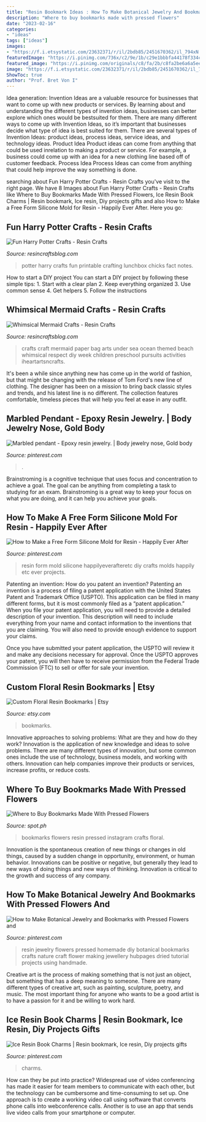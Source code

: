 ```yaml
---
title: "Resin Bookmark Ideas : How To Make Botanical Jewelry And Bookmarks With Pressed Flowers And"
description: "Where to buy bookmarks made with pressed flowers"
date: "2023-02-16"
categories:
- "ideas"
tags: ["ideas"]
images:
- "https://f.i.etsystatic.com/23632371/r/il/2bdb85/2451670362/il_794xN.2451670362_heum.jpg"
featuredImage: "https://i.pinimg.com/736x/c2/9e/1b/c29e1bbbfa44178f334c5a41fff12f8f.jpg"
featured_image: "https://i.pinimg.com/originals/c8/fa/2b/c8fa2be6a6a5eec1bb5c1def925af5a9.jpg"
image: "https://f.i.etsystatic.com/23632371/r/il/2bdb85/2451670362/il_794xN.2451670362_heum.jpg"
ShowToc: true
author: "Prof. Bret Von I"
---
```



Idea generation:
Invention Ideas are a valuable resource for businesses that want to come up with new products or services. By learning about and understanding the different types of invention ideas, businesses can better explore which ones would be bestsuited for them. There are many different ways to come up with Invention Ideas, so it’s important that businesses decide what type of idea is best suited for them.
There are several types of Invention Ideas: product ideas, process ideas, service ideas, and technology ideas. Product Idea 
Product ideas can come from anything that could be used inrelation to making a product or service. For example, a business could come up with an idea for a new clothing line based off of customer feedback. Process Idea 
Process Ideas can come from anything that could help improve the way something is done.

	

		
searching about Fun Harry Potter Crafts - Resin Crafts you've visit to the right page. We have 8 Images about Fun Harry Potter Crafts - Resin Crafts like Where to Buy Bookmarks Made With Pressed Flowers, Ice Resin Book Charms | Resin bookmark, Ice resin, Diy projects gifts and also How to Make a Free Form Silicone Mold for Resin - Happily Ever After. Here you go:
		
    
## Fun Harry Potter Crafts - Resin Crafts

<img loading=lazy src="https://resincraftsblog.com/wp-content/uploads/2018/10/HP-Bookmarks1.jpg" onerror="this.onerror=null;this.src='https://tse3.mm.bing.net/th?id=OIP._OyhrUDrtmKCoMsAclO7GAHaFM&amp;pid=15.1';" alt="Fun Harry Potter Crafts - Resin Crafts">

_Source: resincraftsblog.com_

>potter harry crafts fun printable crafting lunchbox chicks fact notes. 

	

How to start a DIY project
You can start a DIY project by following these simple tips: 1. Start with a clear plan 2. Keep everything organized 3. Use common sense 4. Get helpers 5. Follow the instructions 
    
## Whimsical Mermaid Crafts - Resin Crafts

<img loading=lazy src="https://resincraftsblog.com/wp-content/uploads/2019/09/IMG_2744-copy.png" onerror="this.onerror=null;this.src='https://tse2.mm.bing.net/th?id=OIP.e00sw1Cd62wZABrEnDvGvAHaLH&amp;pid=15.1';" alt="Whimsical Mermaid Crafts - Resin Crafts">

_Source: resincraftsblog.com_

>crafts craft mermaid paper bag arts under sea ocean themed beach whimsical respect diy week children preschool pursuits activities iheartartsncrafts. 

	

It's been a while since anything new has come up in the world of fashion, but that might be changing with the release of Tom Ford's new line of clothing. The designer has been on a mission to bring back classic styles and trends, and his latest line is no different. The collection features comfortable, timeless pieces that will help you feel at ease in any outfit.

    
## Marbled Pendant - Epoxy Resin Jewelry. | Body Jewelry Nose, Gold Body

<img loading=lazy src="https://i.pinimg.com/originals/6a/a5/f7/6aa5f7b0f00dd644cfe4977d28952ccc.jpg" onerror="this.onerror=null;this.src='https://tse2.mm.bing.net/th?id=OIP.yIcpkinkkOVh8fzgZcG3fgHaHa&amp;pid=15.1';" alt="Marbled pendant - Epoxy resin jewelry. | Body jewelry nose, Gold body">

_Source: pinterest.com_

>. 

	

Brainstroming is a cognitive technique that uses focus and concentration to achieve a goal. The goal can be anything from completing a task to studying for an exam. Brainstroming is a great way to keep your focus on what you are doing, and it can help you achieve your goals.

    
## How To Make A Free Form Silicone Mold For Resin - Happily Ever After

<img loading=lazy src="https://i.pinimg.com/736x/c2/9e/1b/c29e1bbbfa44178f334c5a41fff12f8f.jpg" onerror="this.onerror=null;this.src='https://tse2.mm.bing.net/th?id=OIP.9CQgjXhMCunQnh1xert-bwHaOT&amp;pid=15.1';" alt="How to Make a Free Form Silicone Mold for Resin - Happily Ever After">

_Source: pinterest.com_

>resin form mold silicone happilyeverafteretc diy crafts molds happily etc ever projects. 

	

Patenting an invention: How do you patent an invention?
Patenting an invention is a process of filing a patent application with the United States Patent and Trademark Office (USPTO). This application can be filed in many different forms, but it is most commonly filed as a “patent application.”
When you file your patent application, you will need to provide a detailed description of your invention. This description will need to include everything from your name and contact information to the inventions that you are claiming. You will also need to provide enough evidence to support your claims.

Once you have submitted your patent application, the USPTO will review it and make any decisions necessary for approval. Once the USPTO approves your patent, you will then have to receive permission from the Federal Trade Commission (FTC) to sell or offer for sale your invention.

    
## Custom Floral Resin Bookmarks | Etsy

<img loading=lazy src="https://f.i.etsystatic.com/23632371/r/il/2bdb85/2451670362/il_794xN.2451670362_heum.jpg" onerror="this.onerror=null;this.src='https://tse3.mm.bing.net/th?id=OIP.4VpQ9EWFeiGN1R4TC6vBqQHaFu&amp;pid=15.1';" alt="Custom Floral Resin Bookmarks | Etsy">

_Source: etsy.com_

>bookmarks. 

	

Innovative approaches to solving problems: What are they and how do they work?
Innovation is the application of new knowledge and ideas to solve problems. There are many different types of innovation, but some common ones include the use of technology, business models, and working with others. Innovation can help companies improve their products or services, increase profits, or reduce costs.

    
## Where To Buy Bookmarks Made With Pressed Flowers

<img loading=lazy src="https://images.summitmedia-digital.com/spotph/images/2020/10/20/bookmark3-1603167859.jpg" onerror="this.onerror=null;this.src='https://tse4.mm.bing.net/th?id=OIP.tmu3TfF2v359c7uOmKLw6gHaHa&amp;pid=15.1';" alt="Where to Buy Bookmarks Made With Pressed Flowers">

_Source: spot.ph_

>bookmarks flowers resin pressed instagram crafts floral. 

	

Innovation is the spontaneous creation of new things or changes in old things, caused by a sudden change in opportunity, environment, or human behavior. Innovations can be positive or negative, but generally they lead to new ways of doing things and new ways of thinking. Innovation is critical to the growth and success of any company.

    
## How To Make Botanical Jewelry And Bookmarks With Pressed Flowers And

<img loading=lazy src="https://i.pinimg.com/originals/40/bd/cb/40bdcb426710d31b45e1079c5ebb5c39.jpg" onerror="this.onerror=null;this.src='https://tse3.mm.bing.net/th?id=OIP.hE-HYwiw3AkoK5uyyveZXgHaEK&amp;pid=15.1';" alt="How to Make Botanical Jewelry and Bookmarks with Pressed Flowers and">

_Source: pinterest.com_

>resin jewelry flowers pressed homemade diy botanical bookmarks crafts nature craft flower making jewellery hubpages dried tutorial projects using handmade. 

	

Creative art is the process of making something that is not just an object, but something that has a deep meaning to someone. There are many different types of creative art, such as painting, sculpture, poetry, and music. The most important thing for anyone who wants to be a good artist is to have a passion for it and be willing to work hard.

    
## Ice Resin Book Charms | Resin Bookmark, Ice Resin, Diy Projects Gifts

<img loading=lazy src="https://i.pinimg.com/originals/c8/fa/2b/c8fa2be6a6a5eec1bb5c1def925af5a9.jpg" onerror="this.onerror=null;this.src='https://tse1.mm.bing.net/th?id=OIP.8ySbO_vRUJpCvSiIFjOWtAHaJv&amp;pid=15.1';" alt="Ice Resin Book Charms | Resin bookmark, Ice resin, Diy projects gifts">

_Source: pinterest.com_

>charms. 

	

How can they be put into practice?
Widespread use of video conferencing has made it easier for team members to communicate with each other, but the technology can be cumbersome and time-consuming to set up. One approach is to create a working video call using software that converts phone calls into webconference calls. Another is to use an app that sends live video calls from your smartphone or computer.


